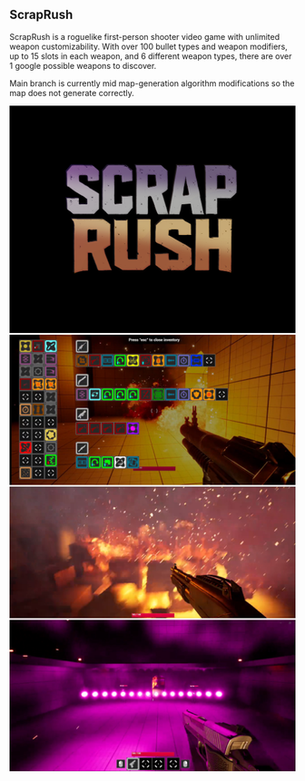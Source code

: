 ## ScrapRush ##

ScrapRush is a roguelike first-person shooter video game with unlimited weapon customizability.
 With over 100 bullet types and weapon modifiers, up to 15 slots in each weapon, and 6 different
 weapon types, there are over 1 google possible weapons to discover.

Main branch is currently mid map-generation algorithm modifications so the map does not generate correctly.

![Logo](./ExampleImages/Logo.webp?raw=true)
![Logo](./ExampleImages/ComplexWeapons.webp?raw=true)
![Logo](./ExampleImages/Destruction.webp?raw=true)
![Logo](./ExampleImages/ManyTwins.webp?raw=true)
